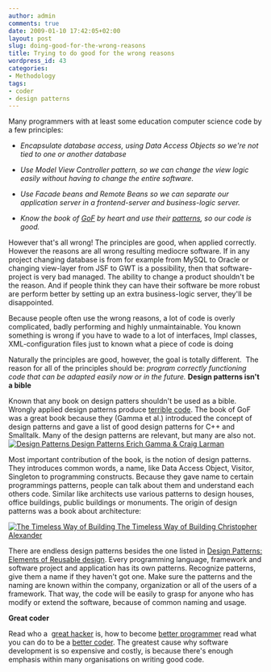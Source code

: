 ```yaml
---
author: admin
comments: true
date: 2009-01-10 17:42:05+02:00
layout: post
slug: doing-good-for-the-wrong-reasons
title: Trying to do good for the wrong reasons
wordpress_id: 43
categories:
- Methodology
tags:
- coder
- design patterns
---
```


Many programmers with at least some education computer science code by a few principles:



    
  * _Encapsulate database access, using Data Access Objects so we're not tied to one or another database_

    
  * _Use Model View Controller pattern, so we can change the view logic easily without having to change the entire software._

    
  * _Use Facade beans and Remote Beans so we can separate our application server in a frontend-server and business-logic server._

    
  * _Know the book of [GoF](http://clk.tradedoubler.com/click?a=1601421&p=67859&g=17297702&epi=1001004004976354) by heart and use their [patterns](http://en.wikipedia.org/wiki/Design_Patterns), so our code is good._


However that's all wrong! The principles are good, when applied correctly. However the reasons are all wrong resulting mediocre software. If in any project changing database is from for example from MySQL to Oracle or changing view-layer from JSF to GWT is a possibility, then that software-project is very bad managed. The ability to change a product shouldn't be the reason. And if people think they can have their software be more robust are perform better by setting up an extra business-logic server, they'll be disappointed.

Because people often use the wrong reasons, a lot of code is overly complicated, badly performing and highly unmaintainable. You known something is wrong if you have to wade to a lot of interfaces, Impl classes, XML-configuration files just to known what a piece of code is doing

Naturally the principles are good, however, the goal is totally different.  The reason for all of the principles should be: _program correctly functioning code that can be adapted easily now or in the future._
**Design patterns isn't a bible**


Known that any book on design patters shouldn't be used as a bible. Wrongly applied design patterns produce [terrible code](http://blog.thinkrelevance.com/2007/5/17/design-patterns-are-code-smells). The book of GoF was a great book because they (Gamma et al.) introduced the concept of design patterns and gave a list of good design patterns for C++ and Smalltalk. Many of the design patterns are relevant, but many are also not.
[![Design Patterns](http://www.bol.com/intershoproot/thumb/BOOKCOVER/FC/1/4/0/5/8/1405837306.gif)
Design Patterns
Erich Gamma & Craig Larman
](http://clk.tradedoubler.com/click?a=1601917&p=67859&g=17297702&epi=1001004004976354)

Most important contribution of the book, is the notion of design patterns. They introduces common words, a name, like Data Access Object, Visitor, Singleton to programming constructs. Because they gave name to certain programmings patterns, people can talk about them and understand each others code. Similar like architects use various patterns to design houses, office buildings, public buildings or monuments. The origin of design patterns was a book about architecture:

[![The Timeless Way of Building](http://www.bol.com/intershoproot/thumb/BOOKCOVER/FC/0/1/9/5/0/0195024028.gif)
The Timeless Way of Building
Christopher Alexander
](http://clk.tradedoubler.com/click?a=1601917&p=67859&g=17297702&epi=1001004000020130)

There are endless design patterns besides the one listed in [Design Patterns: Elements of Reusable design](http://en.wikipedia.org/wiki/Design_Patterns). Every programming language, framework and software project and application has its own patterns. Recognize patterns, give them a name if they haven't got one. Make sure the patterns and the naming are known within the company, organization or all of the users of a framework. That way, the code will be easily to grasp for anyone who has modify or extend the software, because of common naming and usage.

**Great coder**

Read who a  [great hacker](http://www.paulgraham.com/gh.html) is, how to become [better programmer](http://www.flipcode.com/archives/Being_A_Better_Programmer.shtml) read what you can do to be a [better coder](http://www.codinghorror.com/blog/archives/001138.html). The greatest cause why software development is so expensive and costly, is because there's enough emphasis within many organisations on writing good code.
